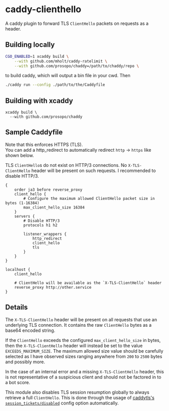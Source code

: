 # caddy-clienthello

A caddy plugin to forward TLS `ClientHello` packets on requests as a header.

## Building locally
```bash
CGO_ENABLED=1 xcaddy build \
    --with github.com/mholt/caddy-ratelimit \
    --with github.com/prosopo/chaddy=/path/to/chaddy/repo \
```
to build caddy, which will output a bin file in your cwd. Then
```bash
./caddy run --config ./path/to/the/Caddyfile
```

## Building with xcaddy

```shell
xcaddy build \
  --with github.com/prosopo/chaddy
```

## Sample Caddyfile

Note that this enforces HTTPS (TLS).\
You can add a http_redirect to automatically redirect `http` -> `https` like shown below.

TLS `ClientHello`s do not exist on HTTP/3 connections.
No `X-TLS-ClientHello` header will be present on such requests.
I recommended to disable HTTP/3.

```caddyfile
{
    order ja3 before reverse_proxy
    client_hello {
        # Configure the maximum allowed ClientHello packet size in bytes (1-16384)
        max_client_hello_size 16384
    }
    servers {
        # Disable HTTP/3
        protocols h1 h2

        listener_wrappers {
            http_redirect
            client_hello
            tls
        }
    }
}

localhost {
    client_hello

    # ClientHello will be available as the `X-TLS-ClientHello` header 
    reverse_proxy http://other.service
}
```

## Details

The `X-TLS-ClientHello` header will be present on all requests that use an underlying TLS connection.
It contains the raw `ClientHello` bytes as a base64 encoded string.

If the `ClientHello` exceeds the configured `max_client_hello_size` in bytes, then the `X-TLS-ClientHello`
header will instead be set to the value `EXCEEDS_MAXIMUM_SIZE`. The maximum allowed size value should be
carefully selected as I have observed sizes ranging anywhere from `200` to `2500` bytes and possibly more.

In the case of an internal error and a missing `X-TLS-ClientHello` header, this is not representative of
a suspicious client and should not be factored in to a bot score.

This module also disables TLS session resumption globally to always retrieve a full `ClientHello`.
This is done through the usage of
[caddytls's `session_tickets/disabled`](https://caddyserver.com/docs/modules/tls#session_tickets/disabled)
config option automatically.
